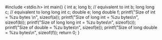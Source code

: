 #include <stdio.h>
int main() 
{ 
int a; 
long b; 
// equivalent to
int b; 
long long c;
// equivalent to 
long long int c; 
double e; 
long double f; 
printf("Size of int = %zu bytes \n", sizeof(a)); printf("Size of long int = %zu bytes\n", sizeof(b)); printf("Size of long long int = %zu bytes\n", sizeof(c)); printf("Size of double = %zu bytes\n", sizeof(e)); printf("Size of long double = %zu bytes\n", sizeof(f)); return 0; 
}
